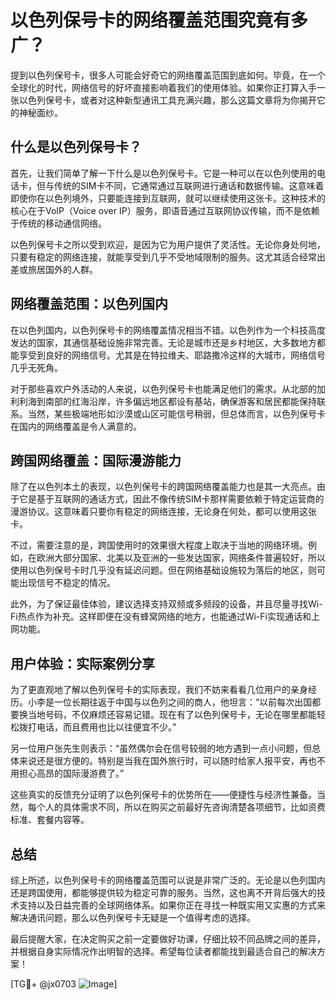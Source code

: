 # 以色列保号卡的网络覆盖范围究竟有多广？

提到以色列保号卡，很多人可能会好奇它的网络覆盖范围到底如何。毕竟，在一个全球化的时代，网络信号的好坏直接影响着我们的使用体验。如果你正打算入手一张以色列保号卡，或者对这种新型通讯工具充满兴趣，那么这篇文章将为你揭开它的神秘面纱。

## 什么是以色列保号卡？

首先，让我们简单了解一下什么是以色列保号卡。它是一种可以在以色列使用的电话卡，但与传统的SIM卡不同，它通常通过互联网进行通话和数据传输。这意味着即使你在以色列境外，只要能连接到互联网，就可以继续使用这张卡。这种技术的核心在于VoIP（Voice over IP）服务，即语音通过互联网协议传输，而不是依赖于传统的移动通信网络。

以色列保号卡之所以受到欢迎，是因为它为用户提供了灵活性。无论你身处何地，只要有稳定的网络连接，就能享受到几乎不受地域限制的服务。这尤其适合经常出差或旅居国外的人群。

## 网络覆盖范围：以色列国内

在以色列国内，以色列保号卡的网络覆盖情况相当不错。以色列作为一个科技高度发达的国家，其通信基础设施非常完善。无论是城市还是乡村地区，大多数地方都能享受到良好的网络信号。尤其是在特拉维夫、耶路撒冷这样的大城市，网络信号几乎无死角。

对于那些喜欢户外活动的人来说，以色列保号卡也能满足他们的需求。从北部的加利利海到南部的红海沿岸，许多偏远地区都设有基站，确保游客和居民都能保持联系。当然，某些极端地形如沙漠或山区可能信号稍弱，但总体而言，以色列保号卡在国内的网络覆盖是令人满意的。

## 跨国网络覆盖：国际漫游能力

除了在以色列本土的表现，以色列保号卡的跨国网络覆盖能力也是其一大亮点。由于它是基于互联网的通话方式，因此不像传统SIM卡那样需要依赖于特定运营商的漫游协议。这意味着只要你有稳定的网络连接，无论身在何处，都可以使用这张卡。

不过，需要注意的是，跨国使用时的效果很大程度上取决于当地的网络环境。例如，在欧洲大部分国家、北美以及亚洲的一些发达国家，网络条件普遍较好，所以使用以色列保号卡时几乎没有延迟问题。但在网络基础设施较为落后的地区，则可能出现信号不稳定的情况。

此外，为了保证最佳体验，建议选择支持双频或多频段的设备，并且尽量寻找Wi-Fi热点作为补充。这样即便在没有蜂窝网络的地方，也能通过Wi-Fi实现通话和上网功能。

## 用户体验：实际案例分享

为了更直观地了解以色列保号卡的实际表现，我们不妨来看看几位用户的亲身经历。小李是一位长期往返于中国与以色列之间的商人，他坦言：“以前每次出国都要换当地号码，不仅麻烦还容易记错。现在有了以色列保号卡，无论在哪里都能轻松拨打电话，而且费用也比以往便宜不少。”

另一位用户张先生则表示：“虽然偶尔会在信号较弱的地方遇到一点小问题，但总体来说还是很方便的。特别是当我在国外旅行时，可以随时给家人报平安，再也不用担心高昂的国际漫游费了。”

这些真实的反馈充分证明了以色列保号卡的优势所在——便捷性与经济性兼备。当然，每个人的具体需求不同，所以在购买之前最好先咨询清楚各项细节，比如资费标准、套餐内容等。

## 总结

综上所述，以色列保号卡的网络覆盖范围可以说是非常广泛的。无论是以色列国内还是跨国使用，都能够提供较为稳定可靠的服务。当然，这也离不开背后强大的技术支持以及日益完善的全球网络体系。如果你正在寻找一种既实用又实惠的方式来解决通讯问题，那么以色列保号卡无疑是一个值得考虑的选择。

最后提醒大家，在决定购买之前一定要做好功课，仔细比较不同品牌之间的差异，并根据自身实际情况作出明智的选择。希望每位读者都能找到最适合自己的解决方案！

[TG💪+ @jx0703 ![Image](https://github.com/user-attachments/assets/dbca1d08-cadb-493c-b0ec-ad6f7a83f270)]
